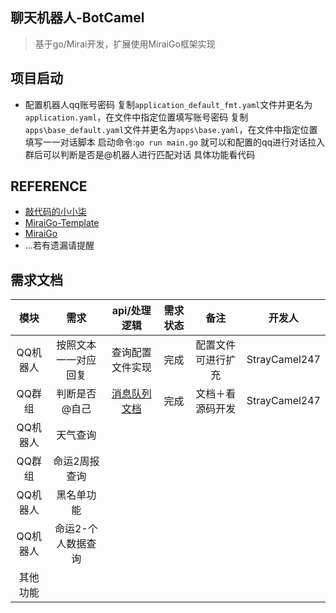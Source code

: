 
## 聊天机器人-BotCamel
> 基于go/Mirai开发，扩展使用MiraiGo框架实现
## 项目启动
- 配置机器人qq账号密码
  复制`application_default_fmt.yaml`文件并更名为`application.yaml`，在文件中指定位置填写账号密码
  复制`apps\base_default.yaml`文件并更名为`apps\base.yaml`，在文件中指定位置填写一一对话脚本
  启动命令:`go run main.go`
  就可以和配置的qq进行对话拉入群后可以判断是否是@机器人进行匹配对话
  具体功能看代码
## REFERENCE
- [敲代码的小小柒](https://www.bilibili.com/read/cv6926015/)
- [MiraiGo-Template](https://github.com/StrayCamel247/BotCamel/apps)
- [MiraiGo](https://github.com/Mrs4s/MiraiGo)
- ...若有遗漏请提醒
## 需求文档
| 模块 | 需求 | api/处理逻辑 | 需求状态 | 备注 | 开发人 |
|:------:|:------:|:------:|:------:|:------:|:------:|
| QQ机器人 | 按照文本一一对应回复 | 查询配置文件实现 | 完成 | 配置文件可进行扩充 | StrayCamel247 |
| QQ群组 | 判断是否@自己 | [消息队列文档](https://github.com/mamoe/mirai/blob/dev/docs/Messages.md) | 完成 | 文档＋看源码开发 |StrayCamel247 |
| QQ机器人 | 天气查询 |  |  |  |  |
| QQ群组 | 命运2周报查询 |  |  |  |  |
| QQ机器人 | 黑名单功能 |  |  |  |  |
| QQ机器人 | 命运2-个人数据查询 |  |  |  |  |
| 其他功能 |  |  |  |  |  |


<!-- ```
go mod
The commands are:
  download    download modules to local cache (下载依赖的module到本地cache))
  edit        edit go.mod from tools or scripts (编辑go.mod文件)
  graph       print module requirement graph (打印模块依赖图))
  init        initialize new module in current directory (再当前文件夹下初始化一个新的module, 创建go.mod文件))
  tidy        add missing and remove unused modules (增加丢失的module，去掉未用的module)
  vendor      make vendored copy of dependencies (将依赖复制到vendor下)
  verify      verify dependencies have expected content (校验依赖)
  why         explain why packages or modules are needed (解释为什么需要依赖)
``` -->